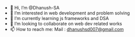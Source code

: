 - 👋 Hi, I’m @Dhanush-SA
- 👀 I’m interested in web development and problem solving
- 🌱 I’m currently learning js frameworks and DSA
- 💞️ I’m looking to collaborate on web dev related works
- 📫 How to reach me: Mail : dhanushsd007@gmail.com

<!---
Dhanush-SA/Dhanush-SA is a ✨ special ✨ repository because its `README.md` (this file) appears on your GitHub profile.
You can click the Preview link to take a look at your changes.
--->
